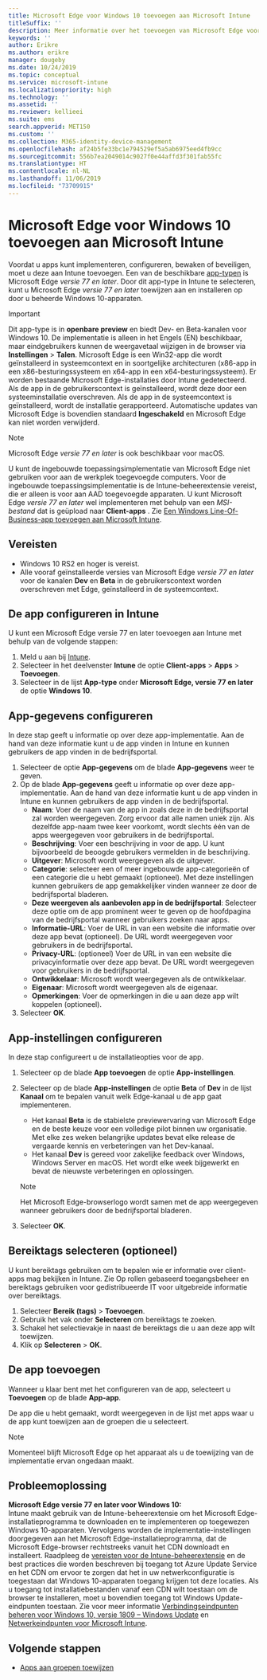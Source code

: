 ```yaml
---
title: Microsoft Edge voor Windows 10 toevoegen aan Microsoft Intune
titleSuffix: ''
description: Meer informatie over het toevoegen van Microsoft Edge voor Windows 10 aan Microsoft Intune.
keywords: ''
author: Erikre
ms.author: erikre
manager: dougeby
ms.date: 10/24/2019
ms.topic: conceptual
ms.service: microsoft-intune
ms.localizationpriority: high
ms.technology: ''
ms.assetid: ''
ms.reviewer: kellieei
ms.suite: ems
search.appverid: MET150
ms.custom: ''
ms.collection: M365-identity-device-management
ms.openlocfilehash: af24b5fe33bc1e794529ef5a5ab6975eed4fb9cc
ms.sourcegitcommit: 556b7ea2049014c9027f0e44affd3f301fab55fc
ms.translationtype: HT
ms.contentlocale: nl-NL
ms.lasthandoff: 11/06/2019
ms.locfileid: "73709915"
---
```

# <a name="add-microsoft-edge-for-windows-10-to-microsoft-intune"></a>Microsoft Edge voor Windows 10 toevoegen aan Microsoft Intune

Voordat u apps kunt implementeren, configureren, bewaken of beveiligen, moet u deze aan Intune toevoegen. Een van de beschikbare [app-typen](~/apps/apps-add.md#app-types-in-microsoft-intune) is Microsoft Edge *versie 77 en later*. Door dit app-type in Intune te selecteren, kunt u Microsoft Edge *versie 77 en later* toewijzen aan en installeren op door u beheerde Windows 10-apparaten.

> [!IMPORTANT]
> Dit app-type is in **openbare preview** en biedt Dev- en Beta-kanalen voor Windows 10. De implementatie is alleen in het Engels (EN) beschikbaar, maar eindgebruikers kunnen de weergavetaal wijzigen in de browser via **Instellingen** > **Talen**. Microsoft Edge is een Win32-app die wordt geïnstalleerd in systeemcontext en in soortgelijke architecturen (x86-app in een x86-besturingssysteem en x64-app in een x64-besturingssysteem). Er worden bestaande Microsoft Edge-installaties door Intune gedetecteerd. Als de app in de gebruikerscontext is geïnstalleerd, wordt deze door een systeeminstallatie overschreven. Als de app in de systeemcontext is geïnstalleerd, wordt de installatie gerapporteerd. Automatische updates van Microsoft Edge is bovendien standaard **Ingeschakeld** en Microsoft Edge kan niet worden verwijderd.

> [!NOTE]
> Microsoft Edge *versie 77 en later* is ook beschikbaar voor macOS.
> 
> U kunt de ingebouwde toepassingsimplementatie van Microsoft Edge niet gebruiken voor aan de werkplek toegevoegde computers. Voor de ingebouwde toepassingsimplementatie is de Intune-beheerextensie vereist, die er alleen is voor aan AAD toegevoegde apparaten. U kunt Microsoft Edge *versie 77 en later* wel implementeren met behulp van een *MSI-bestand* dat is geüpload naar **Client-apps** . Zie [Een Windows Line-Of-Business-app toevoegen aan Microsoft Intune](~/apps/lob-apps-windows.md).

## <a name="prerequisites"></a>Vereisten
- Windows 10 RS2 en hoger is vereist.
- Alle vooraf geïnstalleerde versies van Microsoft Edge *versie 77 en later* voor de kanalen **Dev** en **Beta** in de gebruikerscontext worden overschreven met Edge, geïnstalleerd in de systeemcontext.

## <a name="configure-the-app-in-intune"></a>De app configureren in Intune
U kunt een Microsoft Edge versie 77 en later toevoegen aan Intune met behulp van de volgende stappen:

1. Meld u aan bij [Intune](https://go.microsoft.com/fwlink/?linkid=2090973).
2. Selecteer in het deelvenster **Intune** de optie **Client-apps** > **Apps** > **Toevoegen**.
3. Selecteer in de lijst **App-type** onder **Microsoft Edge, versie 77 en later** de optie **Windows 10**.

## <a name="configure-app-information"></a>App-gegevens configureren
In deze stap geeft u informatie op over deze app-implementatie. Aan de hand van deze informatie kunt u de app vinden in Intune en kunnen gebruikers de app vinden in de bedrijfsportal.

1. Selecteer de optie **App-gegevens** om de blade **App-gegevens** weer te geven.
2. Op de blade **App-gegevens** geeft u informatie op over deze app-implementatie. Aan de hand van deze informatie kunt u de app vinden in Intune en kunnen gebruikers de app vinden in de bedrijfsportal.
    - **Naam**: Voer de naam van de app in zoals deze in de bedrijfsportal zal worden weergegeven. Zorg ervoor dat alle namen uniek zijn. Als dezelfde app-naam twee keer voorkomt, wordt slechts één van de apps weergegeven voor gebruikers in de bedrijfsportal.
    - **Beschrijving**: Voer een beschrijving in voor de app. U kunt bijvoorbeeld de beoogde gebruikers vermelden in de beschrijving.
    - **Uitgever**: Microsoft wordt weergegeven als de uitgever.
    - **Categorie**: selecteer een of meer ingebouwde app-categorieën of een categorie die u hebt gemaakt (optioneel). Met deze instellingen kunnen gebruikers de app gemakkelijker vinden wanneer ze door de bedrijfsportal bladeren.
    - **Deze weergeven als aanbevolen app in de bedrijfsportal**: Selecteer deze optie om de app prominent weer te geven op de hoofdpagina van de bedrijfsportal wanneer gebruikers zoeken naar apps.
    - **Informatie-URL**: Voer de URL in van een website die informatie over deze app bevat (optioneel). De URL wordt weergegeven voor gebruikers in de bedrijfsportal.
    - **Privacy-URL**: (optioneel) Voer de URL in van een website die privacyinformatie over deze app bevat. De URL wordt weergegeven voor gebruikers in de bedrijfsportal.
    - **Ontwikkelaar**: Microsoft wordt weergegeven als de ontwikkelaar.
    - **Eigenaar**: Microsoft wordt weergegeven als de eigenaar.
    - **Opmerkingen**: Voer de opmerkingen in die u aan deze app wilt koppelen (optioneel).
3. Selecteer **OK**.

## <a name="configure-app-settings"></a>App-instellingen configureren
In deze stap configureert u de installatieopties voor de app.

1. Selecteer op de blade **App toevoegen** de optie **App-instellingen**.
2. Selecteer op de blade **App-instellingen** de optie **Beta** of **Dev** in de lijst **Kanaal** om te bepalen vanuit welk Edge-kanaal u de app gaat implementeren.
    - Het kanaal **Beta** is de stabielste previewervaring van Microsoft Edge en de beste keuze voor een volledige pilot binnen uw organisatie. Met elke zes weken belangrijke updates bevat elke release de vergaarde kennis en verbeteringen van het Dev-kanaal.
    - Het kanaal **Dev** is gereed voor zakelijke feedback over Windows, Windows Server en macOS. Het wordt elke week bijgewerkt en bevat de nieuwste verbeteringen en oplossingen.

    > [!NOTE]
    > Het Microsoft Edge-browserlogo wordt samen met de app weergegeven wanneer gebruikers door de bedrijfsportal bladeren.

3.  Selecteer **OK**.

## <a name="select-scope-tags-optional"></a>Bereiktags selecteren (optioneel)
U kunt bereiktags gebruiken om te bepalen wie er informatie over client-apps mag bekijken in Intune. Zie Op rollen gebaseerd toegangsbeheer en bereiktags gebruiken voor gedistribueerde IT voor uitgebreide informatie over bereiktags.
1.  Selecteer **Bereik (tags)**  > **Toevoegen**.
2.  Gebruik het vak onder **Selecteren** om bereiktags te zoeken.
3.  Schakel het selectievakje in naast de bereiktags die u aan deze app wilt toewijzen.
4.  Klik op **Selecteren** > **OK**.

## <a name="add-the-app"></a>De app toevoegen
Wanneer u klaar bent met het configureren van de app, selecteert u **Toevoegen** op de blade **App-app**. 

De app die u hebt gemaakt, wordt weergegeven in de lijst met apps waar u de app kunt toewijzen aan de groepen die u selecteert. 

> [!NOTE]
> Momenteel blijft Microsoft Edge op het apparaat als u de toewijzing van de implementatie ervan ongedaan maakt.

## <a name="troubleshooting"></a>Probleemoplossing
**Microsoft Edge versie 77 en later voor Windows 10:**<br>
Intune maakt gebruik van de Intune-beheerextensie om het Microsoft Edge-installatieprogramma te downloaden en te implementeren op toegewezen Windows 10-apparaten. Vervolgens worden de implementatie-instellingen doorgegeven aan het Microsoft Edge-installatieprogramma, dat de Microsoft Edge-browser rechtstreeks vanuit het CDN downloadt en installeert. Raadpleeg de [vereisten voor de Intune-beheerextensie](~/apps/intune-management-extension.md#prerequisites) en de best practices die worden beschreven bij toegang tot Azure Update Service en het CDN om ervoor te zorgen dat het in uw netwerkconfiguratie is toegestaan dat Windows 10-apparaten toegang krijgen tot deze locaties. Als u toegang tot installatiebestanden vanaf een CDN wilt toestaan om de browser te installeren, moet u bovendien toegang tot Windows Update-eindpunten toestaan. Zie voor meer informatie [Verbindingseindpunten beheren voor Windows 10, versie 1809 – Windows Update](https://docs.microsoft.com/windows/privacy/manage-windows-1809-endpoints#windows-update) en [Netwerkeindpunten voor Microsoft Intune](~/fundamentals/intune-endpoints.md).

## <a name="next-steps"></a>Volgende stappen
- [Apps aan groepen toewijzen](~/apps/apps-deploy.md)
